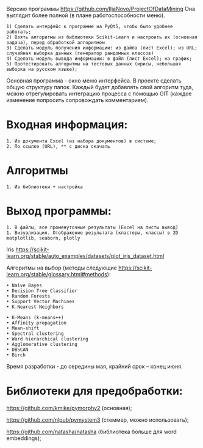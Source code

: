 Версию программы https://github.com/IljaNovo/ProjectOfDataMining Она выглядит более полной (в плане работоспособности меню).

    1) Сделать интерфейс к программе на PyQt5, чтобы было удобнее работать;
    2) Взять алгоритмы из библиотеки Scikit-Learn и настроить их (основная задача), перед обработкой алгоритмом
    3) Сделать модуль получения информации: из файла (лист Excel); из URL; случайная выборка данных (генератор рандомных классов)
    4) Сделать модуль вывода информации: в файл (лист Excel); на график; 
    5) Протестировать алгоритмы на тестовых данных (ирисы, небольшая выборка на русском языке);


Основная программа - окно меню интерфейса. В проекте сделать общую структуру папок. Каждый будет добавлять свой алгоритм туда, можно отрегулировать интеграцию процесса с помощью GIT (каждое изменение попросить сопровождать комментарием).

# Входная информация:
    1. Из документа Excel (из набора документов) в системе;
    2. По ссылке (URL), ** с диска скачать

# Алгоритмы
    1. Из библиотеки + настройка

# Выход программы:
    1. В файлы, все промежуточные результаты (Excel на листы вывод)
    1. Визуализация. Отображение результата (кластеры, классы) в 2D matplotlib, seaborn, plotly

Iris https://scikit-learn.org/stable/auto_examples/datasets/plot_iris_dataset.html 


Алгоритмы на выбор (методы следующие https://scikit-learn.org/stable/glossary.html#methods):

    • Naive Bayes
    • Decision Tree Classifier
    • Random Forests
    • Support Vector Machines
    • K-Nearest Neighbors

    • K-Means (k-means++)
    • Affinity propagation
    • Mean-shift
    • Spectral clustering
    • Ward hierarchical clustering
    • Agglomerative clustering
    • DBSCAN
    • Birch

Время разработки - до середины мая, крайний срок – конец июня.

# Библиотеки для предобработки:
https://github.com/kmike/pymorphy2 (основная);

https://github.com/nlpub/pymystem3 (стеммер, можно использовать);

https://github.com/natasha/natasha (библиотека больше для word embeddings);
